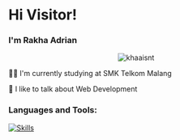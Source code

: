 <h1 align="left">Hi Visitor!</h1>
<h3 align="left">I'm Rakha Adrian</h3>

<p align="center"> <img src="https://komarev.com/ghpvc/?username=khaaisnt&label=Profile%20views&color=0e75b6&style=flat" alt="khaaisnt" /> </p>

👨‍💻 I'm currently studying at SMK Telkom Malang

💬 I like to talk about Web Development

<h3 align="left">Languages and Tools:</h3>

[![Skills](https://skillicons.dev/icons?i=html,css,java,js,ts,react,nextjs,mysql,php&perline=13)](#)
